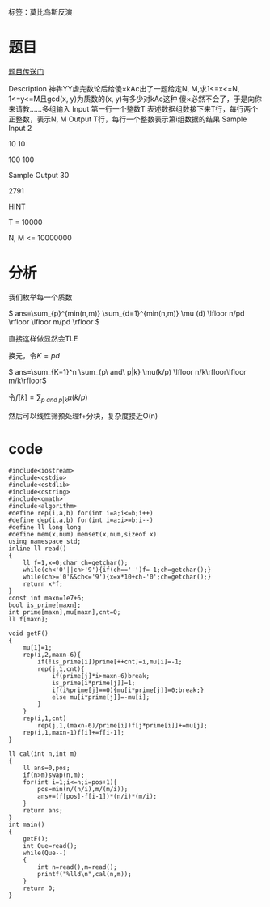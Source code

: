 ﻿---
tags: 
 - 数论-莫比乌斯反演
grammar_cjkRuby: true
catalog: true
layout:  post
header-img: "img/header/P14.jpg"
preview-img: "/img/preview/P54.jpg"
---
标签：莫比乌斯反演

# 题目

[题目传送门](http://www.lydsy.com/JudgeOnline/problem.php?id=2820)

Description
神犇YY虐完数论后给傻×kAc出了一题给定N, M,求1<=x<=N, 1<=y<=M且gcd(x, y)为质数的(x, y)有多少对kAc这种
傻×必然不会了，于是向你来请教……多组输入
Input
第一行一个整数T 表述数据组数接下来T行，每行两个正整数，表示N, M
Output
T行，每行一个整数表示第i组数据的结果
Sample Input
2

10 10

100 100

Sample Output
30

2791

HINT

T = 10000

N, M <= 10000000

# 分析

我们枚举每一个质数

$ ans=\sum_{p}^{min(n,m)} \sum_{d=1}^{min(n,m)} \mu (d) \lfloor n/pd \rfloor \lfloor m/pd \rfloor $

直接这样做显然会TLE

换元，令$K=pd$

$ ans=\sum_{K=1}^n \sum_{p\ and\ p|k} \mu(k/p) \lfloor n/k\rfloor\lfloor m/k\rfloor$

令$f[k]=\sum_{p\ and\ p|k} \mu(k/p)$

然后可以线性筛预处理f+分块，复杂度接近O(n)

# code

```
#include<iostream>
#include<cstdio>
#include<cstdlib>
#include<cstring>
#include<cmath>
#include<algorithm>
#define rep(i,a,b) for(int i=a;i<=b;i++)
#define dep(i,a,b) for(int i=a;i>=b;i--)
#define ll long long
#define mem(x,num) memset(x,num,sizeof x)
using namespace std;
inline ll read()
{
	ll f=1,x=0;char ch=getchar();
	while(ch<'0'||ch>'9'){if(ch=='-')f=-1;ch=getchar();}
	while(ch>='0'&&ch<='9'){x=x*10+ch-'0';ch=getchar();}
	return x*f;
}
const int maxn=1e7+6;
bool is_prime[maxn];
int prime[maxn],mu[maxn],cnt=0;
ll f[maxn];

void getF()
{
	mu[1]=1;
	rep(i,2,maxn-6){
		if(!is_prime[i])prime[++cnt]=i,mu[i]=-1;
		rep(j,1,cnt){
			if(prime[j]*i>maxn-6)break;
			is_prime[i*prime[j]]=1;
			if(i%prime[j]==0){mu[i*prime[j]]=0;break;}
			else mu[i*prime[j]]=-mu[i];
		}
	}
	rep(i,1,cnt)
		rep(j,1,(maxn-6)/prime[i])f[j*prime[i]]+=mu[j];
	rep(i,1,maxn-1)f[i]+=f[i-1];
}

ll cal(int n,int m)
{
	ll ans=0,pos;
	if(n>m)swap(n,m);
	for(int i=1;i<=n;i=pos+1){
		pos=min(n/(n/i),m/(m/i));
		ans+=(f[pos]-f[i-1])*(n/i)*(m/i);
	}
	return ans;
}
int main()
{
	getF();
	int Que=read();
	while(Que--)
	{
		int n=read(),m=read();
		printf("%lld\n",cal(n,m));
	}
	return 0;
}
```